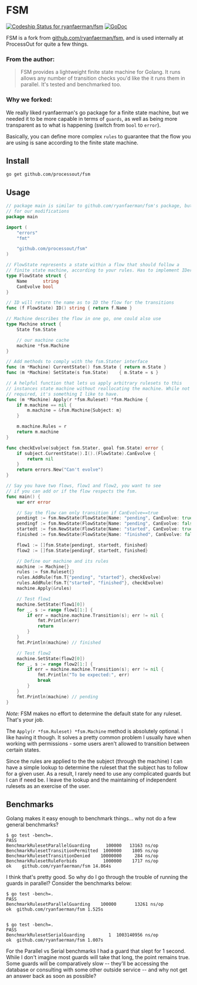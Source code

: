 FSM
===

[ ![Codeship Status for ryanfaerman/fsm](https://codeship.com/projects/7529e360-b173-0132-b520-32bd639983ea/status?branch=master)](https://codeship.com/projects/69855) [![GoDoc](https://godoc.org/github.com/ryanfaerman/fsm?status.png)](https://godoc.org/github.com/ryanfaerman/fsm)

FSM is a fork from [github.com/ryanfaerman/fsm](https://github.com/ryanfaerman/fsm), and is used internally at ProcessOut for quite a few things.

### From the author:
> FSM provides a lightweight finite state machine for Golang. It runs allows any number of transition checks you'd like the it runs them in parallel. It's tested and benchmarked too.

### Why we forked:
We really liked ryanfaerman's go package for a finite state machine, 
but we needed it to be more capable in terms of `guards`,
 as well as being more transparent as to what is happening
(switch from `bool` to `error`).

Basically, you can define more complex `rules` to guarantee that the flow you are
using is sane according to the finite state machine.


## Install

```
go get github.com/processout/fsm
```


## Usage

```go
// package main is similar to github.com/ryanfaerman/fsm's package, but is adjusted
// for our modifications
package main

import (
	"errors"
	"fmt"

	"github.com/processout/fsm"
)

// FlowState represents a state within a flow that should follow a
// finite state machine, according to your rules. Has to implement IDer
type FlowState struct {
	Name      string
	CanEvolve bool
}

// ID will return the name as to ID the flow for the transitions
func (f FlowState) ID() string { return f.Name }

// Machine describes the flow in one go, one could also use
type Machine struct {
	State fsm.State

	// our machine cache
	machine *fsm.Machine
}

// Add methods to comply with the fsm.Stater interface
func (m *Machine) CurrentState() fsm.State { return m.State }
func (m *Machine) SetState(s fsm.State)    { m.State = s }

// A helpful function that lets us apply arbitrary rulesets to this
// instances state machine without reallocating the machine. While not
// required, it's something I like to have.
func (m *Machine) Apply(r *fsm.Ruleset) *fsm.Machine {
	if m.machine == nil {
		m.machine = &fsm.Machine{Subject: m}
	}

	m.machine.Rules = r
	return m.machine
}

func checkEvolve(subject fsm.Stater, goal fsm.State) error {
	if subject.CurrentState().I().(FlowState).CanEvolve {
		return nil
	}
	return errors.New("Can't evolve")
}

// Say you have two flows, flow1 and flow2, you want to see
// if you can add or if the flow respects the fsm.
func main() {
	var err error

	// Say the flow can only transition if CanEvolve==true
	pendingt := fsm.NewState(FlowState{Name: "pending", CanEvolve: true})
	pendingf := fsm.NewState(FlowState{Name: "pending", CanEvolve: false})
	startedt := fsm.NewState(FlowState{Name: "started", CanEvolve: true})
	finished := fsm.NewState(FlowState{Name: "finished", CanEvolve: false})

	flow1 := []fsm.State{pendingt, startedt, finished}
	flow2 := []fsm.State{pendingf, startedt, finished}

	// Define our machine and its rules
	machine := Machine{}
	rules := fsm.Ruleset{}
	rules.AddRule(fsm.T{"pending", "started"}, checkEvolve)
	rules.AddRule(fsm.T{"started", "finished"}, checkEvolve)
	machine.Apply(&rules)

	// Test flow1
	machine.SetState(flow1[0])
	for _, s := range flow1[1:] {
		if err = machine.machine.Transition(s); err != nil {
			fmt.Println(err)
			return
		}
	}
	fmt.Println(machine) // finished

	// Test flow2
	machine.SetState(flow2[0])
	for _, s := range flow2[1:] {
		if err = machine.machine.Transition(s); err != nil {
			fmt.Println("To be expected:", err)
			break
		}
	}
	fmt.Println(machine) // pending
}
```

*Note:* FSM makes no effort to determine the default state for any ruleset. That's your job.

The `Apply(r *fsm.Ruleset) *fsm.Machine` method is absolutely optional. I like having it though. It solves a pretty common problem I usually have when working with permissions - some users aren't allowed to transition between certain states.

Since the rules are applied to the the subject (through the machine) I can have a simple lookup to determine the ruleset that the subject has to follow for a given user. As a result, I rarely need to use any complicated guards but I can if need be. I leave the lookup and the maintaining of independent rulesets as an exercise of the user.

## Benchmarks
Golang makes it easy enough to benchmark things... why not do a few general benchmarks?

```shell
$ go test -bench=.
PASS
BenchmarkRulesetParallelGuarding      100000   13163 ns/op
BenchmarkRulesetTransitionPermitted  1000000    1805 ns/op
BenchmarkRulesetTransitionDenied    10000000     284 ns/op
BenchmarkRulesetRuleForbids          1000000    1717 ns/op
ok    github.com/ryanfaerman/fsm 14.864s
```

I think that's pretty good. So why do I go through the trouble of running the guards in parallel? Consider the benchmarks below:

```shell
$ go test -bench=.
PASS
BenchmarkRulesetParallelGuarding    100000       13261 ns/op
ok  github.com/ryanfaerman/fsm 1.525s


$ go test -bench=.
PASS
BenchmarkRulesetSerialGuarding         1  1003140956 ns/op
ok  github.com/ryanfaerman/fsm 1.007s
```

For the Parallel vs Serial benchmarks I had a guard that slept for 1 second. While I don't imagine most guards will take that long, the point remains true. Some guards will be comparatively slow -- they'll be accessing the database or consulting with some other outside service -- and why not get an answer back as soon as possible?


